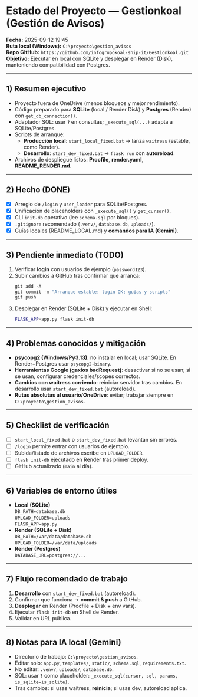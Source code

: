 # Estado del Proyecto — Gestionkoal (Gestión de Avisos)
**Fecha:** 2025-09-12 19:45  
**Ruta local (Windows):** `C:\proyecto\gestion_avisos`  
**Repo GitHub:** `https://github.com/infogrupokoal-ship-it/Gestionkoal.git`  
**Objetivo:** Ejecutar en local con SQLite y desplegar en Render (Disk), manteniendo compatibilidad con Postgres.

---

## 1) Resumen ejecutivo
- Proyecto fuera de OneDrive (menos bloqueos y mejor rendimiento).
- Código preparado para **SQLite** (local / Render Disk) y **Postgres** (Render) con `get_db_connection()`.
- Adaptador SQL: usar **`?`** en consultas; `_execute_sql(...)` adapta a SQLite/Postgres.
- Scripts de arranque:
  - **Producción local**: `start_local_fixed.bat` → lanza `waitress` (estable, como Render).
  - **Desarrollo**: `start_dev_fixed.bat` → `flask run` con **autoreload**.
- Archivos de despliegue listos: **Procfile**, **render.yaml**, **README_RENDER.md**.

---

## 2) Hecho (DONE)
- [x] Arreglo de `/login` y `user_loader` para SQLite/Postgres.
- [x] Unificación de placeholders con `_execute_sql()` y `get_cursor()`.
- [x] CLI `init-db` operativo (lee `schema.sql` por bloques).
- [x] `.gitignore` recomendado (`.venv/`, `database.db`, `uploads/`).
- [x] Guías locales (README_LOCAL.md) y **comandos para IA (Gemini)**.

---

## 3) Pendiente inmediato (TODO)
1. Verificar **login** con usuarios de ejemplo (`password123`).
2. Subir cambios a GitHub tras confirmar que arranca:
   ```powershell
   git add -A
   git commit -m "Arranque estable; login OK; guías y scripts"
   git push
   ```
3. Desplegar en Render (SQLite + Disk) y ejecutar en Shell:
   ```bash
   FLASK_APP=app.py flask init-db
   ```

---

## 4) Problemas conocidos y mitigación
- **psycopg2 (Windows/Py3.13)**: no instalar en local; usar SQLite. En Render+Postgres usar `psycopg2-binary`.
- **Herramientas Google (gaxios badRequest)**: desactivar si no se usan; si se usan, configurar credenciales/scopes correctos.
- **Cambios con waitress corriendo**: reiniciar servidor tras cambios. En desarrollo usar `start_dev_fixed.bat` (autoreload).
- **Rutas absolutas al usuario/OneDrive**: evitar; trabajar siempre en `C:\proyecto\gestion_avisos`.

---

## 5) Checklist de verificación
- [ ] `start_local_fixed.bat` o `start_dev_fixed.bat` levantan sin errores.
- [ ] `/login` permite entrar con usuarios de ejemplo.
- [ ] Subida/listado de archivos escribe en `UPLOAD_FOLDER`.
- [ ] `flask init-db` ejecutado en Render tras primer deploy.
- [ ] GitHub actualizado (`main` al día).

---

## 6) Variables de entorno útiles
- **Local (SQLite)**  
  `DB_PATH=database.db`  
  `UPLOAD_FOLDER=uploads`  
  `FLASK_APP=app.py`
- **Render (SQLite + Disk)**  
  `DB_PATH=/var/data/database.db`  
  `UPLOAD_FOLDER=/var/data/uploads`
- **Render (Postgres)**  
  `DATABASE_URL=postgres://...`

---

## 7) Flujo recomendado de trabajo
1. **Desarrollo** con `start_dev_fixed.bat` (autoreload).  
2. Confirmar que funciona → **commit & push** a GitHub.  
3. **Desplegar** en Render (Procfile + Disk + env vars).  
4. Ejecutar `flask init-db` en Shell de Render.  
5. Validar en URL pública.

---

## 8) Notas para IA local (Gemini)
- Directorio de trabajo: `C:\proyecto\gestion_avisos`.
- Editar solo: `app.py`, `templates/`, `static/`, `schema.sql`, `requirements.txt`.
- No editar: `.venv/`, `uploads/`, `database.db`.
- SQL: usar **`?`** como placeholder: `_execute_sql(cursor, sql, params, is_sqlite=is_sqlite)`.
- Tras cambios: si usas waitress, **reinicia**; si usas dev, autoreload aplica.
